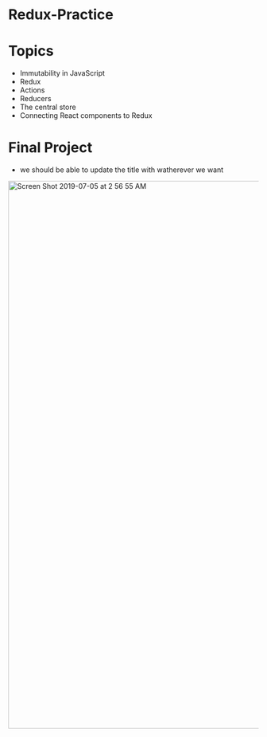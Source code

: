 # Redux-Practice


# Topics
- Immutability in JavaScript
- Redux
- Actions
- Reducers
- The central store
- Connecting React components to Redux
# Final Project
- we should be able to update the title with watherever we want  

<img width="1100" alt="Screen Shot 2019-07-05 at 2 56 55 AM" src="https://user-images.githubusercontent.com/45344999/60693059-ae874e80-9ed0-11e9-9d48-7498260b6f5c.png">

